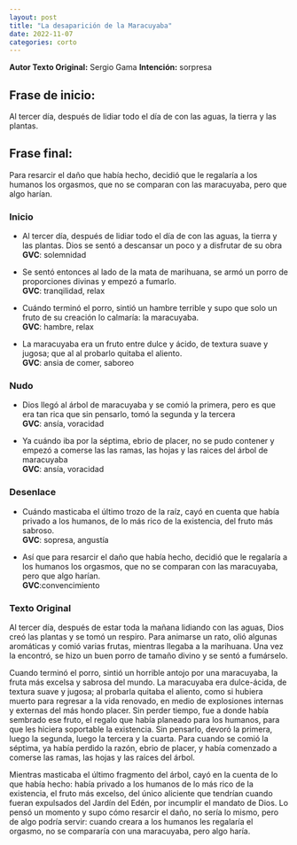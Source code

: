 ```yaml
---
layout: post
title: "La desaparición de la Maracuyaba"
date: 2022-11-07
categories: corto
---
```


**Autor Texto Original:** Sergio Gama
**Intención:** sorpresa  


## Frase de inicio:
Al tercer día, después de lidiar todo el día de con las aguas, la tierra y las plantas.


## Frase final:
Para resarcir el daño que había hecho, decidió que le regalaría a los humanos los orgasmos, que no se comparan con las maracuyaba, pero que algo harían.


### Inicio

- Al tercer día, después de lidiar todo el día de con las aguas, la tierra y las plantas. Dios se sentó a descansar un poco y a disfrutar de su obra  
**GVC**: solemnidad

- Se sentó entonces al lado de la mata de marihuana, se armó un porro de proporciones divinas y empezó a fumarlo.  
**GVC**: tranqilidad, relax

- Cuándo terminó el porro, sintió un hambre terrible y supo que solo un fruto de su creación lo calmaría: la maracuyaba.  
**GVC**: hambre, relax

- La maracuyaba era un fruto entre dulce y ácido, de textura suave y jugosa; que al al probarlo quitaba el aliento.  
**GVC**: ansia de comer, saboreo


### Nudo

- Dios llegó al árbol de maracuyaba y se comió la primera, pero es que era tan rica que sin pensarlo, tomó la segunda y la tercera  
**GVC**: ansía, voracidad

- Ya cuándo iba por la séptima, ebrio de placer, no se pudo contener y empezó a comerse las las ramas, las hojas y las raices del árbol de maracuyaba  
**GVC**: ansía, voracidad


### Desenlace

- Cuándo masticaba el último trozo de la raíz, cayó en cuenta que había privado a los humanos, de lo más rico de la existencia, del fruto más sabroso.  
**GVC**: sopresa, angustía

- Así que para resarcir el daño que había hecho, decidió que le regalaría a los humanos los orgasmos, que no se comparan con las maracuyaba, pero que algo harían.  
**GVC**:convencimiento



### Texto Original

Al tercer día, después de estar toda la mañana lidiando con las aguas, Dios creó las plantas y se tomó un respiro. Para animarse un rato, olió algunas aromáticas y comió varias frutas, mientras llegaba a la marihuana. Una vez la encontró, se hizo un buen porro de tamaño divino y se sentó a fumárselo.   

Cuando terminó el porro, sintió un horrible antojo por una maracuyaba, la fruta más excelsa y sabrosa del mundo. La maracuyaba era dulce-ácida, de textura suave y jugosa; al probarla quitaba el aliento, como si hubiera muerto para regresar a la vida renovado, en medio de explosiones internas y externas del más hondo placer. Sin perder tiempo, fue a donde había sembrado ese fruto, el regalo que había planeado para los humanos, para que les hiciera soportable la existencia. Sin pensarlo, devoró la primera, luego la segunda, luego la tercera y la cuarta. Para cuando se comió la séptima, ya había perdido la razón, ebrio de placer, y había comenzado a comerse las ramas, las hojas y las raíces del árbol.  

Mientras masticaba el último fragmento del árbol, cayó en la cuenta de lo que había hecho: había privado a los humanos de lo más rico de la existencia, el fruto más excelso, del único aliciente que tendrían cuando fueran expulsados del Jardín del Edén, por incumplir el mandato de Dios. Lo pensó un momento y supo cómo resarcir el daño, no sería lo mismo, pero de algo podría servir: cuando creara a los humanos les regalaría el orgasmo, no se compararía con una maracuyaba, pero algo haría.

